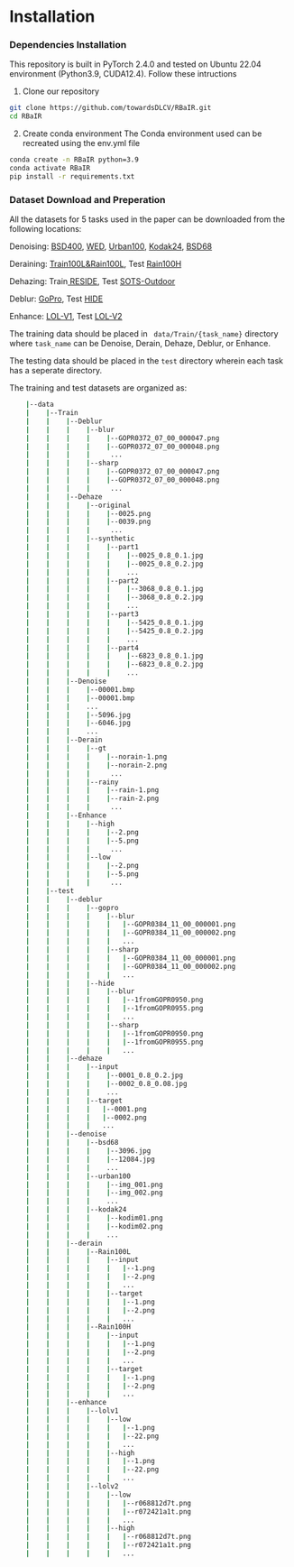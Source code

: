 # Installation

### Dependencies Installation

This repository is built in PyTorch 2.4.0 and tested on Ubuntu 22.04 environment (Python3.9, CUDA12.4).
Follow these intructions

1. Clone our repository
```bash
git clone https://github.com/towardsDLCV/RBaIR.git
cd RBaIR
```

2. Create conda environment
The Conda environment used can be recreated using the env.yml file
```bash
conda create -n RBaIR python=3.9
conda activate RBaIR
pip install -r requirements.txt
```

### Dataset Download and Preperation

All the datasets for 5 tasks used in the paper can be downloaded from the following locations:

Denoising: [BSD400](https://drive.google.com/file/d/1idKFDkAHJGAFDn1OyXZxsTbOSBx9GS8N/view?usp=sharing), [WED](https://drive.google.com/file/d/1e62XGdi5c6IbvkZ70LFq0KLRhFvih7US/view?usp=sharing), [Urban100](https://drive.google.com/drive/folders/1B3DJGQKB6eNdwuQIhdskA64qUuVKLZ9u), [Kodak24](https://r0k.us/graphics/kodak/), [BSD68](https://github.com/clausmichele/CBSD68-dataset/tree/master/CBSD68/original)

Deraining: [Train100L&Rain100L](https://drive.google.com/drive/folders/1-_Tw-LHJF4vh8fpogKgZx1EQ9MhsJI_f?usp=sharing), Test [Rain100H](https://drive.google.com/drive/folders/1oCoGSWYMwXnd55xqWo4P6hqzsLD0hnxh?usp=sharing)

Dehazing: Train[ RESIDE](https://sites.google.com/view/reside-dehaze-datasets/reside-%CE%B2), Test [SOTS-Outdoor](https://sites.google.com/view/reside-dehaze-datasets/reside-v0)

Deblur: [GoPro](https://drive.google.com/file/d/1y_wQ5G5B65HS_mdIjxKYTcnRys_AGh5v/view?usp=sharing), Test [HIDE](https://github.com/joanshen0508/HA_deblur?tab=readme-ov-file)

Enhance: [LOL-V1](https://daooshee.github.io/BMVC2018website/), Test [LOL-V2](https://drive.google.com/drive/folders/1oCoGSWYMwXnd55xqWo4P6hqzsLD0hnxh?usp=sharing)

The training data should be placed in ``` data/Train/{task_name}``` directory where ```task_name``` can be Denoise, Derain, Dehaze, Deblur, or Enhance.

The testing data should be placed in the ```test``` directory wherein each task has a seperate directory. 

The training and test datasets are organized as:

```bash
    |--data   
    |    |--Train
    |    |    |--Deblur
    |    |    |    |--blur
    |    |    |    |    |--GOPR0372_07_00_000047.png
    |    |    |    |    |--GOPR0372_07_00_000048.png
    |    |    |    |     ...
    |    |    |    |--sharp
    |    |    |    |    |--GOPR0372_07_00_000047.png
    |    |    |    |    |--GOPR0372_07_00_000048.png
    |    |    |    |     ...
    |    |    |--Dehaze
    |    |    |    |--original
    |    |    |    |    |--0025.png
    |    |    |    |    |--0039.png
    |    |    |    |     ...
    |    |    |    |--synthetic
    |    |    |    |    |--part1
    |    |    |    |    |    |--0025_0.8_0.1.jpg
    |    |    |    |    |    |--0025_0.8_0.2.jpg
    |    |    |    |    |    ...
    |    |    |    |    |--part2
    |    |    |    |    |    |--3068_0.8_0.1.jpg
    |    |    |    |    |    |--3068_0.8_0.2.jpg
    |    |    |    |    |    ...    
    |    |    |    |    |--part3
    |    |    |    |    |    |--5425_0.8_0.1.jpg
    |    |    |    |    |    |--5425_0.8_0.2.jpg
    |    |    |    |    |    ...   
    |    |    |    |    |--part4
    |    |    |    |    |    |--6823_0.8_0.1.jpg
    |    |    |    |    |    |--6823_0.8_0.2.jpg
    |    |    |    |    |    ...
    |    |    |--Denoise
    |    |    |    |--00001.bmp
    |    |    |    |--00001.bmp
    |    |    |    ...
    |    |    |    |--5096.jpg
    |    |    |    |--6046.jpg
    |    |    |    ...
    |    |    |--Derain
    |    |    |    |--gt
    |    |    |    |    |--norain-1.png
    |    |    |    |    |--norain-2.png
    |    |    |    |     ...
    |    |    |    |--rainy
    |    |    |    |    |--rain-1.png
    |    |    |    |    |--rain-2.png
    |    |    |    |     ...
    |    |    |--Enhance
    |    |    |    |--high
    |    |    |    |    |--2.png
    |    |    |    |    |--5.png
    |    |    |    |     ...
    |    |    |    |--low
    |    |    |    |    |--2.png
    |    |    |    |    |--5.png
    |    |    |    |     ...
    |    |--test
    |    |    |--deblur
    |    |    |    |--gopro
    |    |    |    |    |--blur
    |    |    |    |    |   |--GOPR0384_11_00_000001.png
    |    |    |    |    |   |--GOPR0384_11_00_000002.png
    |    |    |    |    |   ...
    |    |    |    |    |--sharp
    |    |    |    |    |   |--GOPR0384_11_00_000001.png
    |    |    |    |    |   |--GOPR0384_11_00_000002.png
    |    |    |    |    |   ...
    |    |    |    |--hide
    |    |    |    |    |--blur
    |    |    |    |    |   |--1fromGOPR0950.png
    |    |    |    |    |   |--1fromGOPR0955.png
    |    |    |    |    |   ...
    |    |    |    |    |--sharp
    |    |    |    |    |   |--1fromGOPR0950.png
    |    |    |    |    |   |--1fromGOPR0955.png
    |    |    |    |    |   ...
    |    |    |--dehaze
    |    |    |    |--input
    |    |    |    |    |--0001_0.8_0.2.jpg
    |    |    |    |    |--0002_0.8_0.08.jpg
    |    |    |    |    ...
    |    |    |    |--target
    |    |    |    |   |--0001.png
    |    |    |    |   |--0002.png
    |    |    |    |   ...
    |    |    |--denoise
    |    |    |    |--bsd68
    |    |    |    |    |--3096.jpg
    |    |    |    |    |--12084.jpg
    |    |    |    |    ...
    |    |    |    |--urban100
    |    |    |    |    |--img_001.png
    |    |    |    |    |--img_002.png
    |    |    |    |    ...
    |    |    |    |--kodak24
    |    |    |    |    |--kodim01.png
    |    |    |    |    |--kodim02.png
    |    |    |    |    ...
    |    |    |--derain
    |    |    |    |--Rain100L
    |    |    |    |    |--input
    |    |    |    |    |   |--1.png
    |    |    |    |    |   |--2.png
    |    |    |    |    |   ...
    |    |    |    |    |--target
    |    |    |    |    |   |--1.png
    |    |    |    |    |   |--2.png
    |    |    |    |    |   ...
    |    |    |    |--Rain100H
    |    |    |    |    |--input
    |    |    |    |    |   |--1.png
    |    |    |    |    |   |--2.png
    |    |    |    |    |   ...
    |    |    |    |    |--target
    |    |    |    |    |   |--1.png
    |    |    |    |    |   |--2.png
    |    |    |    |    |   ...
    |    |    |--enhance
    |    |    |    |--lolv1
    |    |    |    |    |--low
    |    |    |    |    |   |--1.png
    |    |    |    |    |   |--22.png
    |    |    |    |    |   ...
    |    |    |    |    |--high
    |    |    |    |    |   |--1.png
    |    |    |    |    |   |--22.png
    |    |    |    |    |   ...
    |    |    |    |--lolv2
    |    |    |    |    |--low
    |    |    |    |    |   |--r068812d7t.png
    |    |    |    |    |   |--r072421a1t.png
    |    |    |    |    |   ...
    |    |    |    |    |--high
    |    |    |    |    |   |--r068812d7t.png
    |    |    |    |    |   |--r072421a1t.png
    |    |    |    |    |   ...
```

